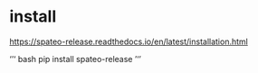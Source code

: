 # install
https://spateo-release.readthedocs.io/en/latest/installation.html

‘’‘ bash
pip install spateo-release
’‘’
